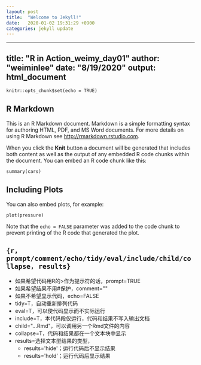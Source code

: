```yaml
---
layout: post
title:  "Welcome to Jekyll!"
date:   2020-01-02 19:31:29 +0900
categories: jekyll update
---
```





---
title: "R in Action_weimy_day01"
author: "weiminlee"
date: "8/19/2020"
output: html_document
---

```{r setup, include=FALSE}
knitr::opts_chunk$set(echo = TRUE)
```

## R Markdown

This is an R Markdown document. Markdown is a simple formatting syntax for authoring HTML, PDF, and MS Word documents. For more details on using R Markdown see <http://rmarkdown.rstudio.com>.

When you click the **Knit** button a document will be generated that includes both content as well as the output of any embedded R code chunks within the document. You can embed an R code chunk like this:

```{r cars}
summary(cars)
```

## Including Plots

You can also embed plots, for example:

```{r pressure, echo=FALSE}
plot(pressure)
```

Note that the `echo = FALSE` parameter was added to the code chunk to prevent printing of the R code that generated the plot.
 
## ```{r, prompt/comment/echo/tidy/eval/include/child/collapse, results}```

- 如果希望代码用R的>作为提示符的话，prompt=TRUE
- 如果希望结果不用#保护，comment=""
- 如果不希望显示代码，echo=FALSE
- tidy=T，自动重新排列代码
- eval=T，可以使代码显示而不实际运行
- include=T，本代码段仅运行，代码和结果不写入输出文档
- child="...Rmd"，可以调用另一个Rmd文件的内容
- collapse=T，代码和结果都在一个文本块中显示
- results=选择文本型结果的类型，
  - results='hide'；运行代码后不显示结果
  - results='hold'；运行代码后显示结果




